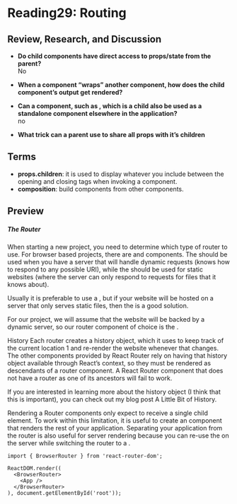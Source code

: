 # Reading29: Routing

## Review, Research, and Discussion

- **Do child components have direct access to props/state from the parent?**  
  No
- **When a component “wraps” another component, how does the child component’s output get rendered?**

- **Can a component, such as <Content />, which is a child also be used as a standalone component elsewhere in the application?**  
  no
- **What trick can a parent use to share all props with it’s children**

## Terms

- **props.children**: it is used to display whatever you include between the opening and closing tags when invoking a component.
- **composition**: build components from other components.

## Preview

##### The Router

When starting a new project, you need to determine which type of router to use. For browser based projects, there are <BrowserRouter> and <HashRouter> components. The <BrowserRouter> should be used when you have a server that will handle dynamic requests (knows how to respond to any possible URI), while the <HashRouter> should be used for static websites (where the server can only respond to requests for files that it knows about).

Usually it is preferable to use a <BrowserRouter>, but if your website will be hosted on a server that only serves static files, then the <HashRouter> is a good solution.

For our project, we will assume that the website will be backed by a dynamic server, so our router component of choice is the <BrowserRouter>.

History Each router creates a history object, which it uses to keep track of the current location 1 and re-render the website whenever that changes. The other components provided by React Router rely on having that history object available through React’s context, so they must be rendered as descendants of a router component. A React Router component that does not have a router as one of its ancestors will fail to work.

If you are interested in learning more about the history object (I think that this is important), you can check out my blog post A Little Bit of History.

Rendering a <Router> Router components only expect to receive a single child element. To work within this limitation, it is useful to create an <App> component that renders the rest of your application. Separating your application from the router is also useful for server rendering because you can re-use the <App> on the server while switching the router to a <MemoryRouter>.

```
import { BrowserRouter } from 'react-router-dom';

ReactDOM.render((
  <BrowserRouter>
    <App />
  </BrowserRouter>
), document.getElementById('root'));
```
